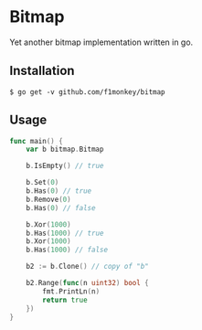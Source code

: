 # Bitmap

Yet another bitmap implementation written in go.

## Installation

```
$ go get -v github.com/f1monkey/bitmap
```

## Usage

```go
func main() {
    var b bitmap.Bitmap

    b.IsEmpty() // true

    b.Set(0)
    b.Has(0) // true
    b.Remove(0)
    b.Has(0) // false

    b.Xor(1000)
    b.Has(1000) // true
    b.Xor(1000)
    b.Has(1000) // false

    b2 := b.Clone() // copy of "b"

    b2.Range(func(n uint32) bool {
        fmt.PrintLn(n)
        return true
    })
}
```